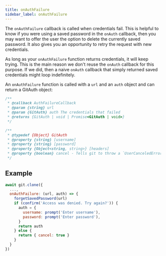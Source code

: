 ```yaml
---
title: onAuthFailure
sidebar_label: onAuthFailure
---
```


The `onAuthFailure` callback is called when credentials fail.
This is helpful to know if you were using a saved password in the `onAuth` callback, then you may want to offer the user the option to delete the currently saved password.
It also gives you an opportunity to retry the request with new credentials.

As long as your `onAuthFailure` function returns credentials, it will keep trying.
This is the main reason we don't reuse the `onAuth` callback for this purpose. If we did, then a naive `onAuth` callback that simply returned saved credentials might loop indefinitely.

An `onAuthFailure` function is called with a `url` and an `auth` object and can return a GitAuth object:

```js
/**
 * @callback AuthFailureCallback
 * @param {string} url
 * @param {GitAuth} auth The credentials that failed
 * @returns {GitAuth | void | Promise<GitAuth | void>}
 */

/**
 * @typedef {Object} GitAuth
 * @property {string} [username]
 * @property {string} [password]
 * @property {Object<string, string>} [headers]
 * @property {boolean} cancel - Tells git to throw a `UserCanceledError` (instead of an `HTTPError`).
 */
```

## Example

```js
await git.clone({
  ...,
  onAuthFailure: (url, auth) => {
    forgetSavedPassword(url)
    if (confirm('Access was denied. Try again?')) {
      auth = {
        username: prompt('Enter username'),
        password: prompt('Enter password'),
      }
      return auth
    } else {
      return { cancel: true }
    }
  }
})
```
